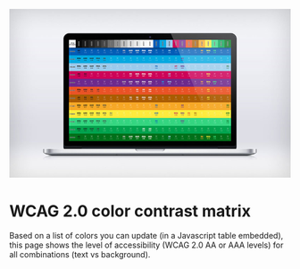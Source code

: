 ![alt tag](header.jpg)

# WCAG 2.0 color contrast matrix
Based on a list of colors you can update (in a Javascript table embedded), this page shows the level of accessibility (WCAG 2.0 AA or AAA levels) for all combinations (text vs background).